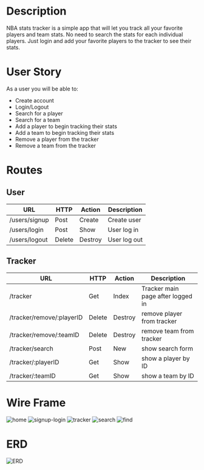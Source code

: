# Description
NBA stats tracker is a simple app that will let you track all your favorite players and team stats. No need to search the stats for each individual players. Just login and add your favorite players to the tracker to see their stats.

# User Story
As a user you will be able to:
- Create account
- Login/Logout
- Search for a player
- Search for a team
- Add a player to begin tracking their stats
- Add a team to begin tracking their stats
- Remove a player from the tracker
- Remove a team from the tracker

# Routes
## User
| URL | HTTP | Action | Description
| ----------- | ----------- | ----------- | ----------- |
| /users/signup | Post | Create | Create user
| /users/login | Post | Show | User log in
| /users/logout | Delete | Destroy | User log out

## Tracker
| URL | HTTP | Action | Description
| ----------- | ----------- | ----------- | ----------- |
| /tracker | Get | Index | Tracker main page after logged in
| /tracker/remove/:playerID | Delete | Destroy | remove player from tracker 
| /tracker/remove/:teamID | Delete | Destroy | remove team from tracker
| /tracker/search | Post | New | show search form
| /tracker/:playerID | Get | Show | show a player by ID
| /tracker/:teamID | Get | Show | show a team by ID

# Wire Frame

![home](https://user-images.githubusercontent.com/23158353/213958810-35978d65-696f-4c0d-a536-847b78e8c11d.PNG)
![signup-login](https://user-images.githubusercontent.com/23158353/213958853-16b9d5e3-0f64-4e43-9543-e1663091ad1c.PNG)
![tracker](https://user-images.githubusercontent.com/23158353/213958893-03e8e414-9790-4969-999a-5bc49e850897.PNG)
![search](https://user-images.githubusercontent.com/23158353/213958900-b9409707-d081-4583-bb62-5755c4e6f78e.PNG)
![find](https://user-images.githubusercontent.com/23158353/213958906-8343cbfd-268a-45e6-a26a-260c1b0aac47.PNG)

# ERD

![ERD](https://user-images.githubusercontent.com/23158353/213958911-16eb891d-c480-4b79-8dca-2fce159941c3.PNG)
